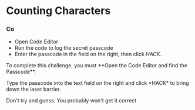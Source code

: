 # Counting Characters

<div class="aside">
<h3>Co</h3>
<ul>
  <li>Open Code Editor</li>
  <li>Run the code to log the secret passcode</li>
  <li>Enter the passcode in the field on the right, then click <em>HACK</em>.</li>
</ul>
</div>
<p>
To complete this challenge, you must **Open the Code Editor and find the Passcode**.
</p>
<p>
Type the passcode into the text field on the right and click *HACK* to bring down the laser barrier.
</p>
<p>
Don't try and guess. You probably won't get it correct
</p>
<style>
.passcode {
  color: #eee;
  padding: 10px;
  text-align: center;
}

.passcode h3 {
font-size: 1.5em;
border-bottom: none;
padding: 0;
margin: 0 0 10px 0;
font-weight: bold;
text-transform: uppercase;
}

.passcode p {
margin: 0 0 5px 0;
padding: 0;
}

.passcode-locked {
border: 5px solid #8B0000;
background-color: #DC143C;
}

.passcode-open {
border: 5px solid #8FBC8F;
background-color: #7FFF00;
color: #232323;
}
</style>
